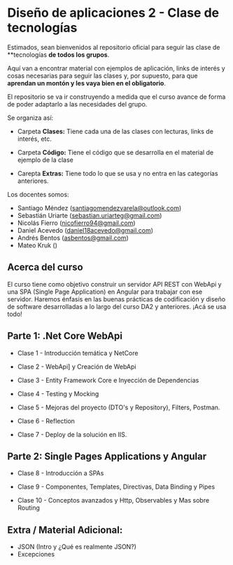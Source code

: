   
# **Diseño de aplicaciones 2 - Clase de tecnologías**

Estimados, sean bienvenidos al repositorio oficial para seguir las clase de **tecnologías **de todos los grupos**.

Aquí van a encontrar material con ejemplos de aplicación, links de interés y cosas necesarias para seguir las clases y, por supuesto, para que **aprendan un montón y les vaya bien en el obligatorio**.

El repositorio se va ir construyendo a medida que el curso avance de forma de poder adaptarlo a las necesidades del grupo.

Se organiza así:

- Carpeta **Clases:** Tiene cada una de las clases con lecturas, links de interés, etc.

- Carpeta **Código:** Tiene el código que se desarrolla en el material de ejemplo de la clase

- Carepta **Extras:** Tiene todo lo que se usa y no entra en las categorías anteriores.

Los docentes somos:

- Santiago Méndez (santiagomendezvarela@outlook.com)
- Sebastián Uriarte (sebastian.uriarteg@gmail.com) 
- Nicolás Fierro (nicofierro94@gmail.com)
- Daniel Acevedo (daniel18acevedo@gmail.com)
- Andrés Bentos (asbentos@gmail.com)
- Mateo Kruk ()

## Acerca del curso

El curso tiene como objetivo construir un servidor API REST con WebApi y una SPA (Single Page Application) en Angular para trabajar con ese servidor. Haremos énfasis en las buenas prácticas de codificación y diseño de software desarrolladas a lo largo del curso DA2 y anteriores. ¡Acá se usa todo!

## Parte 1: .Net Core WebApi

- Clase 1 - Introducción temática y NetCore

- Clase 2 - WebApi] y Creación de WebApi

- Clase 3 - Entity Framework Core e Inyección de Dependencias

- Clase 4 - Testing y Mocking

- Clase 5 - Mejoras del proyecto (DTO's y Repository), Filters, Postman.

- Clase 6 - Reflection

- Clase 7 - Deploy de la solución en IIS.

## Parte 2: Single Pages Applications y Angular

- Clase 8 - Introducción a SPAs

- Clase 9 - Componentes, Templates, Directivas, Data Binding y Pipes

- Clase 10 - Conceptos avanzados y Http, Observables y Mas sobre Routing

## Extra / Material Adicional:

- JSON (Intro y ¿Qué es realmente JSON?)
- Excepciones
